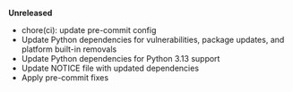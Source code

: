 **Unreleased**
* chore(ci): update pre-commit config
* Update Python dependencies for vulnerabilities, package updates, and platform built-in removals
* Update Python dependencies for Python 3.13 support
* Update NOTICE file with updated dependencies
* Apply pre-commit fixes